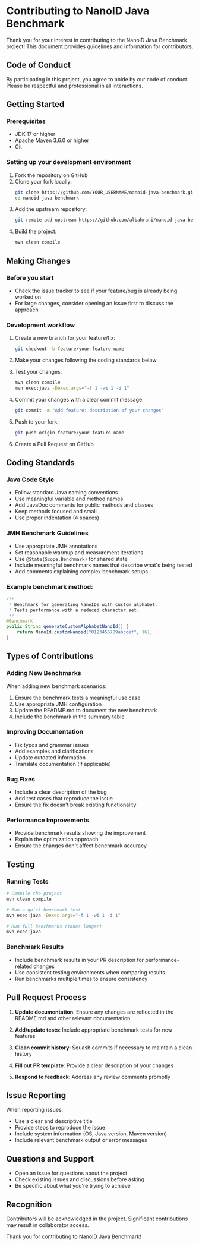 # Contributing to NanoID Java Benchmark

Thank you for your interest in contributing to the NanoID Java Benchmark project! This document provides guidelines and information for contributors.

## Code of Conduct

By participating in this project, you agree to abide by our code of conduct. Please be respectful and professional in all interactions.

## Getting Started

### Prerequisites

- JDK 17 or higher
- Apache Maven 3.6.0 or higher
- Git

### Setting up your development environment

1. Fork the repository on GitHub
2. Clone your fork locally:
   ```bash
   git clone https://github.com/YOUR_USERNAME/nanoid-java-benchmark.git
   cd nanoid-java-benchmark
   ```
3. Add the upstream repository:
   ```bash
   git remote add upstream https://github.com/albahrani/nanoid-java-benchmark.git
   ```
4. Build the project:
   ```bash
   mvn clean compile
   ```

## Making Changes

### Before you start

- Check the issue tracker to see if your feature/bug is already being worked on
- For large changes, consider opening an issue first to discuss the approach

### Development workflow

1. Create a new branch for your feature/fix:
   ```bash
   git checkout -b feature/your-feature-name
   ```

2. Make your changes following the coding standards below

3. Test your changes:
   ```bash
   mvn clean compile
   mvn exec:java -Dexec.args="-f 1 -wi 1 -i 1"
   ```

4. Commit your changes with a clear commit message:
   ```bash
   git commit -m "Add feature: description of your changes"
   ```

5. Push to your fork:
   ```bash
   git push origin feature/your-feature-name
   ```

6. Create a Pull Request on GitHub

## Coding Standards

### Java Code Style

- Follow standard Java naming conventions
- Use meaningful variable and method names
- Add JavaDoc comments for public methods and classes
- Keep methods focused and small
- Use proper indentation (4 spaces)

### JMH Benchmark Guidelines

- Use appropriate JMH annotations
- Set reasonable warmup and measurement iterations
- Use `@State(Scope.Benchmark)` for shared state
- Include meaningful benchmark names that describe what's being tested
- Add comments explaining complex benchmark setups

### Example benchmark method:

```java
/**
 * Benchmark for generating NanoIDs with custom alphabet.
 * Tests performance with a reduced character set.
 */
@Benchmark
public String generateCustomAlphabetNanoId() {
    return NanoId.customNanoid("0123456789abcdef", 16);
}
```

## Types of Contributions

### Adding New Benchmarks

When adding new benchmark scenarios:

1. Ensure the benchmark tests a meaningful use case
2. Use appropriate JMH configuration
3. Update the README.md to document the new benchmark
4. Include the benchmark in the summary table

### Improving Documentation

- Fix typos and grammar issues
- Add examples and clarifications
- Update outdated information
- Translate documentation (if applicable)

### Bug Fixes

- Include a clear description of the bug
- Add test cases that reproduce the issue
- Ensure the fix doesn't break existing functionality

### Performance Improvements

- Provide benchmark results showing the improvement
- Explain the optimization approach
- Ensure the changes don't affect benchmark accuracy

## Testing

### Running Tests

```bash
# Compile the project
mvn clean compile

# Run a quick benchmark test
mvn exec:java -Dexec.args="-f 1 -wi 1 -i 1"

# Run full benchmarks (takes longer)
mvn exec:java
```

### Benchmark Results

- Include benchmark results in your PR description for performance-related changes
- Use consistent testing environments when comparing results
- Run benchmarks multiple times to ensure consistency

## Pull Request Process

1. **Update documentation**: Ensure any changes are reflected in the README.md and other relevant documentation

2. **Add/update tests**: Include appropriate benchmark tests for new features

3. **Clean commit history**: Squash commits if necessary to maintain a clean history

4. **Fill out PR template**: Provide a clear description of your changes

5. **Respond to feedback**: Address any review comments promptly

## Issue Reporting

When reporting issues:

- Use a clear and descriptive title
- Provide steps to reproduce the issue
- Include system information (OS, Java version, Maven version)
- Include relevant benchmark output or error messages

## Questions and Support

- Open an issue for questions about the project
- Check existing issues and discussions before asking
- Be specific about what you're trying to achieve

## Recognition

Contributors will be acknowledged in the project. Significant contributions may result in collaborator access.

Thank you for contributing to NanoID Java Benchmark!
